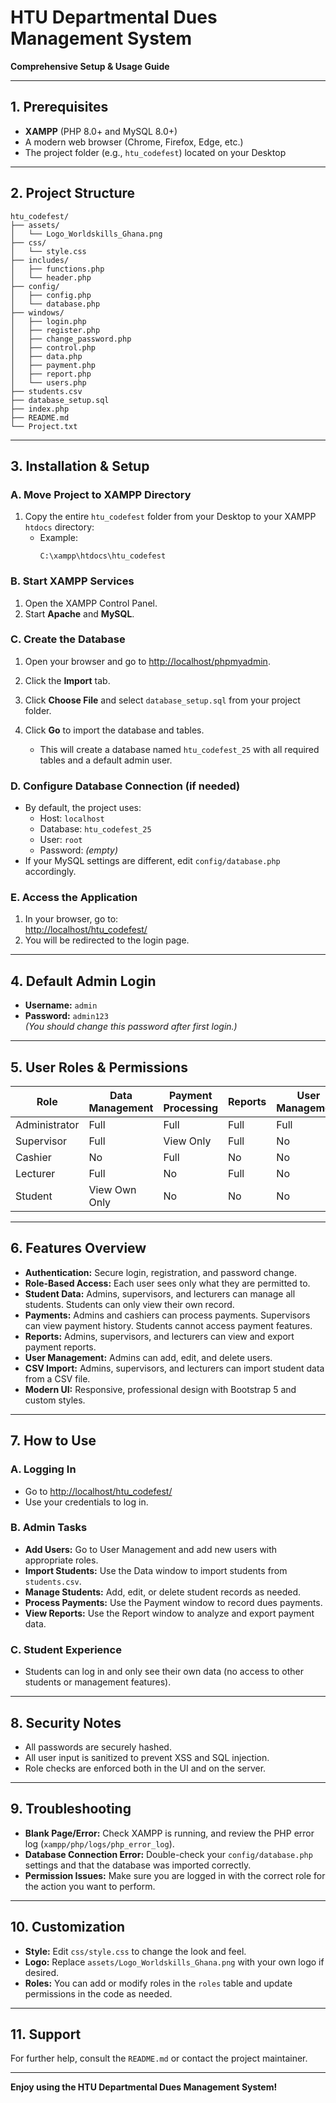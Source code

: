 # HTU Departmental Dues Management System  
**Comprehensive Setup & Usage Guide**

---

## 1. Prerequisites

- **XAMPP** (PHP 8.0+ and MySQL 8.0+)
- A modern web browser (Chrome, Firefox, Edge, etc.)
- The project folder (e.g., `htu_codefest`) located on your Desktop

---

## 2. Project Structure

```
htu_codefest/
├── assets/
│   └── Logo_Worldskills_Ghana.png
├── css/
│   └── style.css
├── includes/
│   ├── functions.php
│   └── header.php
├── config/
│   ├── config.php
│   └── database.php
├── windows/
│   ├── login.php
│   ├── register.php
│   ├── change_password.php
│   ├── control.php
│   ├── data.php
│   ├── payment.php
│   ├── report.php
│   └── users.php
├── students.csv
├── database_setup.sql
├── index.php
├── README.md
└── Project.txt
```

---

## 3. Installation & Setup

### **A. Move Project to XAMPP Directory**

1. Copy the entire `htu_codefest` folder from your Desktop to your XAMPP `htdocs` directory:
   - Example:  
     ```
     C:\xampp\htdocs\htu_codefest
     ```

### **B. Start XAMPP Services**

1. Open the XAMPP Control Panel.
2. Start **Apache** and **MySQL**.

### **C. Create the Database**

1. Open your browser and go to [http://localhost/phpmyadmin](http://localhost/phpmyadmin).
2. Click the **Import** tab.
3. Click **Choose File** and select `database_setup.sql` from your project folder.
4. Click **Go** to import the database and tables.

   - This will create a database named `htu_codefest_25` with all required tables and a default admin user.

### **D. Configure Database Connection (if needed)**

- By default, the project uses:
  - Host: `localhost`
  - Database: `htu_codefest_25`
  - User: `root`
  - Password: *(empty)*
- If your MySQL settings are different, edit `config/database.php` accordingly.

### **E. Access the Application**

1. In your browser, go to:  
   [http://localhost/htu_codefest/](http://localhost/htu_codefest/)
2. You will be redirected to the login page.

---

## 4. Default Admin Login

- **Username:** `admin`
- **Password:** `admin123`  
  *(You should change this password after first login.)*

---

## 5. User Roles & Permissions

| Role           | Data Management | Payment Processing | Reports | User Management |
|----------------|----------------|-------------------|---------|-----------------|
| Administrator  | Full           | Full              | Full    | Full            |
| Supervisor     | Full           | View Only         | Full    | No              |
| Cashier        | No             | Full              | No      | No              |
| Lecturer       | Full           | No                | Full    | No              |
| Student        | View Own Only  | No                | No      | No              |

---

## 6. Features Overview

- **Authentication:** Secure login, registration, and password change.
- **Role-Based Access:** Each user sees only what they are permitted to.
- **Student Data:** Admins, supervisors, and lecturers can manage all students. Students can only view their own record.
- **Payments:** Admins and cashiers can process payments. Supervisors can view payment history. Students cannot access payment features.
- **Reports:** Admins, supervisors, and lecturers can view and export payment reports.
- **User Management:** Admins can add, edit, and delete users.
- **CSV Import:** Admins, supervisors, and lecturers can import student data from a CSV file.
- **Modern UI:** Responsive, professional design with Bootstrap 5 and custom styles.

---

## 7. How to Use

### **A. Logging In**

- Go to [http://localhost/htu_codefest/](http://localhost/htu_codefest/)
- Use your credentials to log in.

### **B. Admin Tasks**

- **Add Users:** Go to User Management and add new users with appropriate roles.
- **Import Students:** Use the Data window to import students from `students.csv`.
- **Manage Students:** Add, edit, or delete student records as needed.
- **Process Payments:** Use the Payment window to record dues payments.
- **View Reports:** Use the Report window to analyze and export payment data.

### **C. Student Experience**

- Students can log in and only see their own data (no access to other students or management features).

---

## 8. Security Notes

- All passwords are securely hashed.
- All user input is sanitized to prevent XSS and SQL injection.
- Role checks are enforced both in the UI and on the server.

---

## 9. Troubleshooting

- **Blank Page/Error:** Check XAMPP is running, and review the PHP error log (`xampp/php/logs/php_error_log`).
- **Database Connection Error:** Double-check your `config/database.php` settings and that the database was imported correctly.
- **Permission Issues:** Make sure you are logged in with the correct role for the action you want to perform.

---

## 10. Customization

- **Style:** Edit `css/style.css` to change the look and feel.
- **Logo:** Replace `assets/Logo_Worldskills_Ghana.png` with your own logo if desired.
- **Roles:** You can add or modify roles in the `roles` table and update permissions in the code as needed.

---

## 11. Support

For further help, consult the `README.md` or contact the project maintainer.

---

**Enjoy using the HTU Departmental Dues Management System!**